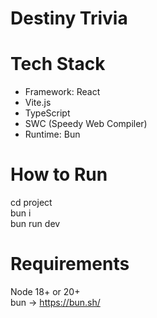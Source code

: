 # Destiny Trivia

# Tech Stack

- Framework: React
- Vite.js
- TypeScript
- SWC (Speedy Web Compiler)
- Runtime: Bun
# How to Run
 cd project <br>
 bun i <br>
 bun run dev <br>

# Requirements
  Node 18+ or 20+ <br>
  bun -> https://bun.sh/
  
